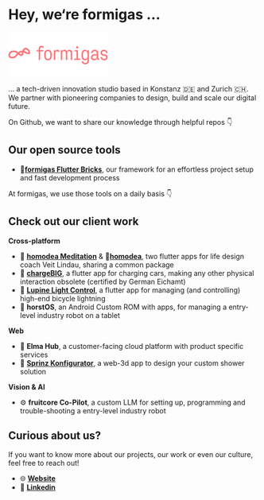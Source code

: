 # Hey, we‘re formigas …

<a href="https://formigas.io"><img src="./img/fmglogo_red.png" alt="Formigas Logo" width="200px"/></a>

… a tech-driven innovation studio based in Konstanz 🇩🇪 and Zurich 🇨🇭. We partner with pioneering companies to design, build and scale our digital future.



On Github, we want to share our knowledge through helpful repos 👇

## Our open source tools

- 🧱[**formigas Flutter Bricks**](https://github.com/formigas/formigas-flutter-bricks), our framework for an effortless project setup and fast development process

At formigas, we use those tools on a daily basis 👇

## **Check out our client work**

**Cross-platform**

- 🧘 [**homodea Meditation**](https://apps.apple.com/de/app/homodea-meditation/id1640042438) & 📱[**homodea**](https://apps.apple.com/de/app/homodea/id6473463334), two flutter apps for life design coach Veit Lindau, sharing a common package
- 🔋 [**chargeBIG**](https://apps.apple.com/de/app/chargebig/id1495948606), a flutter app for charging cars, making any other physical interaction obsolete (certified by German Eichamt)
- 🔦 [**Lupine Light Control**](https://apps.apple.com/de/app/lupine-light-control-3-0/id1582228436), a flutter app for managing (and controlling) high-end bicycle lightning
- 🤖 **horstOS**, an Android Custom ROM with apps, for managing a entry-level industry robot on a tablet

**Web**

- 🫧 **Elma Hub**, a customer-facing cloud platform with product specific services
- 🚿 [**Sprinz Konfigurator**,](https://www.sprinz.eu/index.php?Duschenwelt-3D-Duschenkonfigurator) a web-3d app to design your custom shower solution

**Vision & AI**

- ⚙️ **fruitcore Co-Pilot**, a custom LLM for setting up, programming and trouble-shooting a entry-level industry robot

## Curious about us?

If you want to know more about our projects, our work or even our culture, feel free to reach out!

- 🌐 [**Website**](https://formigas.io/)
- 🤝 [**Linkedin**](https://www.linkedin.com/company/formigas-gmbh/)
